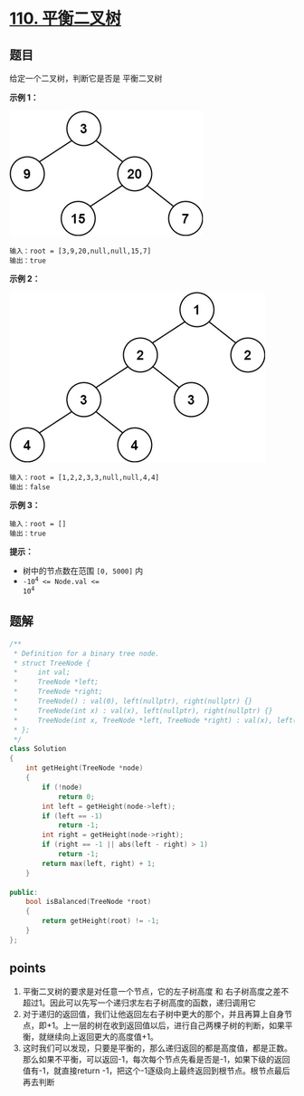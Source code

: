 # [110. 平衡二叉树](https://leetcode.cn/problems/balanced-binary-tree/)



## 题目

给定一个二叉树，判断它是否是 平衡二叉树 

 

**示例 1：**

![img](./assets/balance_1.jpg)

```
输入：root = [3,9,20,null,null,15,7]
输出：true
```

**示例 2：**

![img](./assets/balance_2.jpg)

```
输入：root = [1,2,2,3,3,null,null,4,4]
输出：false
```

**示例 3：**

```
输入：root = []
输出：true
```

 

**提示：**

- 树中的节点数在范围 `[0, 5000]` 内
- <code>-10<sup>4</sup> <= Node.val <= 10<sup>4</sup></code>



## 题解

```cpp
/**
 * Definition for a binary tree node.
 * struct TreeNode {
 *     int val;
 *     TreeNode *left;
 *     TreeNode *right;
 *     TreeNode() : val(0), left(nullptr), right(nullptr) {}
 *     TreeNode(int x) : val(x), left(nullptr), right(nullptr) {}
 *     TreeNode(int x, TreeNode *left, TreeNode *right) : val(x), left(left), right(right) {}
 * };
 */
class Solution
{
    int getHeight(TreeNode *node)
    {
        if (!node)
            return 0;
        int left = getHeight(node->left);
        if (left == -1)
            return -1;
        int right = getHeight(node->right);
        if (right == -1 || abs(left - right) > 1)
            return -1;
        return max(left, right) + 1;
    }

public:
    bool isBalanced(TreeNode *root)
    {
        return getHeight(root) != -1;
    }
};
```





## points

1. 平衡二叉树的要求是对任意一个节点，它的左子树高度 和 右子树高度之差不超过1。因此可以先写一个递归求左右子树高度的函数，递归调用它
2. 对于递归的返回值，我们让他返回左右子树中更大的那个，并且再算上自身节点，即+1。上一层的树在收到返回值以后，进行自己两棵子树的判断，如果平衡，就继续向上返回更大的高度值+1。
3. 这时我们可以发现，只要是平衡的，那么递归返回的都是高度值，都是正数。那么如果不平衡，可以返回-1，每次每个节点先看是否是-1，如果下级的返回值有-1，就直接return -1，把这个-1逐级向上最终返回到根节点。根节点最后再去判断